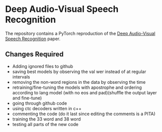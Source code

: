 # Deep Audio-Visual Speech Recognition

The repository contains a PyTorch reproduction of the [Deep Audio-Visual Speech Recognition](https://arxiv.org/abs/1809.02108) paper.


## Changes Required
- Adding ignored files to github
- saving best models by observing the val wer instead of at regular intervals
- removing the non-word regions in the data by observing the time
- retraining/fine-tuning the models with apostrophe and ordering according to lang model (with no eos and pad)(shuffle the output layer and fine-tune) 
- going through github code
- using ctc decoders written in c++
- commenting the code (do it last since editing the comments is a PITA)
- training the 33 word and 38 word
- testing all parts of the new code